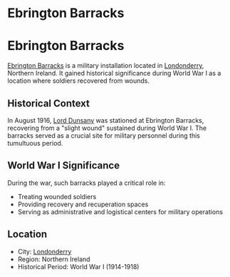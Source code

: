 # Ebrington Barracks

# Ebrington Barracks

[Ebrington Barracks](./ebrington-barracks.md) is a military installation located in [Londonderry](./londonderry.md), Northern Ireland. It gained historical significance during World War I as a location where soldiers recovered from wounds.

## Historical Context
In August 1916, [Lord Dunsany](./lord-dunsany.md) was stationed at Ebrington Barracks, recovering from a "slight wound" sustained during World War I. The barracks served as a crucial site for military personnel during this tumultuous period.

## World War I Significance
During the war, such barracks played a critical role in:
- Treating wounded soldiers
- Providing recovery and recuperation spaces
- Serving as administrative and logistical centers for military operations

## Location
- City: [Londonderry](./londonderry.md)
- Region: Northern Ireland
- Historical Period: World War I (1914-1918)